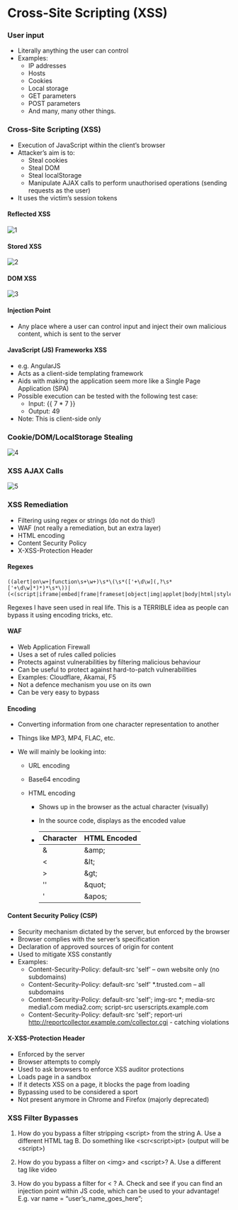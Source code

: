 # Cross-Site Scripting (XSS)



### User input

* Literally anything the user can control
* Examples:
  * IP addresses
  * Hosts
  * Cookies
  * Local storage
  * GET parameters
  * POST parameters
  * And many, many other things.



### Cross-Site Scripting (XSS)

* Execution of JavaScript within the client’s browser
* Attacker’s aim is to:
  * Steal cookies
  * Steal DOM
  * Steal localStorage
  * Manipulate AJAX calls to perform unauthorised operations (sending requests as the user)
* It uses the victim’s session tokens

#### Reflected XSS

![1](C:\Users\cjhm0\Desktop\COMP90074_Notes\img\2\1.png)



#### Stored XSS

![2](C:\Users\cjhm0\Desktop\COMP90074_Notes\img\2\2.png)



#### DOM XSS

![3](C:\Users\cjhm0\Desktop\COMP90074_Notes\img\2\3.png)



#### Injection Point

* Any place where a user can control input and inject their own malicious content, which is sent to the
  server

#### JavaScript (JS) Frameworks XSS

* e.g. AngularJS
* Acts as a client-side templating framework
* Aids with making the application seem more like a Single Page Application (SPA)
* Possible execution can be tested with the following test case:
  * Input: {{ 7 * 7 }}
  * Output: 49
* Note: This is client-side only



### Cookie/DOM/LocalStorage Stealing

![4](C:\Users\cjhm0\Desktop\COMP90074_Notes\img\2\4.png)

### XSS AJAX Calls

![5](C:\Users\cjhm0\Desktop\COMP90074_Notes\img\2\5.png)

### XSS Remediation

* Filtering using regex or strings (do not do this!)
* WAF (not really a remediation, but an extra layer)
* HTML encoding
* Content Security Policy
* X-XSS-Protection Header

#### Regexes

```
((alert|on\w+|function\s+\w+)\s*\(\s*(['+\d\w](,?\s*['+\d\w]*)*)*\s*\))|(<(script|iframe|embed|frame|frameset|object|img|applet|body|html|style|layer|link|ilayer|meta|bgsound))
```

Regexes I have seen used in real life. This is a TERRIBLE idea as people can bypass it using encoding tricks,
etc.

#### WAF

* Web Application Firewall
* Uses a set of rules called policies
* Protects against vulnerabilities by filtering malicious behaviour
* Can be useful to protect against hard-to-patch vulnerabilities
* Examples: Cloudflare, Akamai, F5
* Not a defence mechanism you use on its own
* Can be very easy to bypass

#### Encoding

* Converting information from one character representation to another

* Things like MP3, MP4, FLAC, etc.

* We will mainly be looking into:

  * URL encoding

  * Base64 encoding

  * HTML encoding

    * Shows up in the browser as the actual character (visually)

    * In the source code, displays as the encoded value

    * | Character | HTML Encoded |
      | --------- | ------------ |
      | &         | \&amp;       |
      | <         | \&lt;        |
      | >         | \&gt;        |
      | ''        | \&quot;      |
      | '         | \&apos;      |

#### Content Security Policy (CSP)

* Security mechanism dictated by the server, but enforced by the browser
* Browser complies with the server’s specification
* Declaration of approved sources of origin for content
* Used to mitigate XSS constantly
* Examples:
  * Content-Security-Policy: default-src 'self’ – own website only (no subdomains)
  * Content-Security-Policy: default-src 'self' *.trusted.com – all subdomains
  * Content-Security-Policy: default-src 'self'; img-src *; media-src media1.com media2.com; script-src userscripts.example.com
  * Content-Security-Policy: default-src 'self'; report-uri http://reportcollector.example.com/collector.cgi - catching violations

#### X-XSS-Protection Header

* Enforced by the server
* Browser attempts to comply
* Used to ask browsers to enforce XSS auditor protections
* Loads page in a sandbox
* If it detects XSS on a page, it blocks the page from loading
* Bypassing used to be considered a sport
* Not present anymore in Chrome and Firefox (majorly deprecated)



### XSS Filter Bypasses

1. How do you bypass a filter stripping \<script> from the string
   A. Use a different HTML tag
   B. Do something like <scr\<script>ipt> (output will be \<script>)

2. How do you bypass a filter on \<img> and \<script>?
   A. Use a different tag like video

3. How do you bypass a filter for < ?
   A. Check and see if you can find an injection point within JS code, which can be used to your advantage!
   E.g. var name = “user’s_name_goes_here”;

